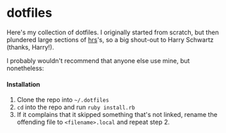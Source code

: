 dotfiles
========

Here's my collection of dotfiles. I originally started from scratch, but then plundered large sections of [hrs](https://github.com/hrs/dotfiles)'s, so a big shout-out to Harry Schwartz (thanks, Harry!).

I probably wouldn't recommend that anyone else use mine, but nonetheless:

#### Installation

1. Clone the repo into `~/.dotfiles`
2. `cd` into the repo and run `ruby install.rb`
3. If it complains that it skipped something that's not linked, rename the offending file to `<filename>.local` and repeat step 2.
